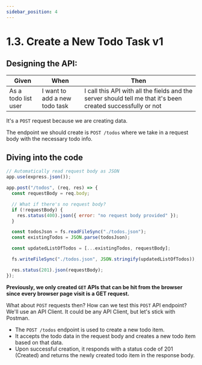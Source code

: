 ```yaml
---
sidebar_position: 4
---
```


# 1.3. Create a New Todo Task v1

## Designing the API:

| Given               | When                          | Then                                                                                                         |
| ------------------- | ----------------------------- | ------------------------------------------------------------------------------------------------------------ |
| As a todo list user | I want to add a new todo task | I call this API with all the fields and the server should tell me that it's been created successfully or not |

It's a `POST` request because we are creating data.

The endpoint we should create is `POST /todos` where we take in a request body with the necessary todo info.

## Diving into the code

```javascript
// Automatically read request body as JSON
app.use(express.json());

app.post("/todos", (req, res) => {
  const requestBody = req.body;

  // What if there's no request body?
  if (!requestBody) {
    res.status(400).json({ error: "no request body provided" });
  }

  const todosJson = fs.readFileSync("./todos.json");
  const existingTodos = JSON.parse(todosJson);

  const updatedListOfTodos = [...existingTodos, requestBody];

  fs.writeFileSync("./todos.json", JSON.stringify(updatedListOfTodos));

  res.status(201).json(requestBody);
});
```

**Previously, we only created `GET` APIs that can be hit from the browser since every browser page visit is a GET request.**

What about `POST` requests then? How can we test this `POST` API endpoint? We'll use an API Client. It could be any API Client, but let's stick with Postman.

- The `POST /todos` endpoint is used to create a new todo item.
- It accepts the todo data in the request body and creates a new todo item based on that data.
- Upon successful creation, it responds with a status code of 201 (Created) and returns the newly created todo item in the response body.
